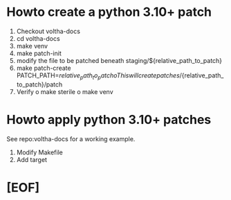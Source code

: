 # Howto create a python 3.10+ patch

1) Checkout voltha-docs
2) cd voltha-docs
3) make venv
4) make patch-init
5) modify the file to be patched beneath staging/${relative_path_to_patch}
6) make patch-create PATCH_PATH=${relative_path_to_patch}
    o This will create patches/${relative_path_to_patch}/patch
7) Verify
    o make sterile
    o make venv

# Howto apply python 3.10+ patches

See repo:voltha-docs for a working example.

1) Modify Makefile
2) Add target

# [EOF]